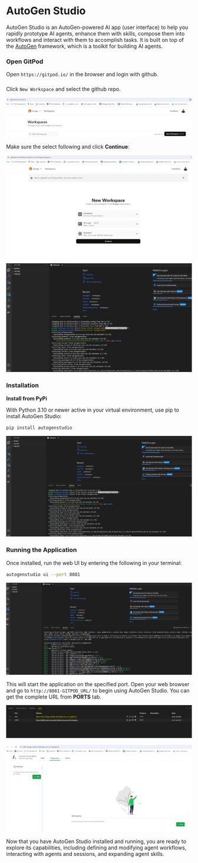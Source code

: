 # AutoGen Studio

AutoGen Studio is an AutoGen-powered AI app (user interface) to help you rapidly prototype AI agents, enhance them with skills, compose them into workflows and interact with them to accomplish tasks. It is built on top of the [AutoGen](https://microsoft.github.io/autogen) framework, which is a toolkit for building AI agents.

### Open GitPod
Open `https://gitpod.io/` in the browser and login with github.

### 

Click `New Workspace` and select the github repo.

![](./images/0.png)

Make sure the select following and click **Continue**:

![](./images/1.png)

![](./images/2.png)


### Installation

**Install from PyPi**

With Python 3.10 or newer active in your virtual environment, use pip to install AutoGen Studio:

```bash
pip install autogenstudio
```

![](./images/3.png)

### Running the Application

Once installed, run the web UI by entering the following in your terminal:

```bash
autogenstudio ui --port 8081
```

![](./images/4.png)


This will start the application on the specified port. Open your web browser and go to `http://8081-GITPOD_URL/` to begin using AutoGen Studio. You can get the complete URL from **PORTS** tab.

![](./images/5.png)

![](./images/6.png)

Now that you have AutoGen Studio installed and running, you are ready to explore its capabilities, including defining and modifying agent workflows, interacting with agents and sessions, and expanding agent skills.
